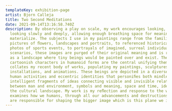 ```yaml
---
templateKey: exhibition-page
artist: Bjorn Calleja
title: Two Second Meditations
date: 2021-09-14T13:16:58.740Z
description: By observing a play on scale, my work encourages looking, and then
  looking slowly and deeply, allowing enough breathing space for meaning to
  materialize. The subjects I use in my paintings range from the familiar
  pictures of ﬂowers, landscapes and portraits, to referenced historical images,
  photos of sports events, to portrayals of imagined, surreal individuals and
  scenarios, these images are purged of their original meaning and is reframed
  as a landscape where tiny beings would be painted over and exist. These minute
  cartoonish characters in humanoid forms are the central unifying theme that
  collates my recent body of works, populating my paintings, sculptures,
  installations, and animations. These beings are depicted in a diverse range of
  human activities and eccentric identities that personiﬁes both mindless and
  intelligent fragments of ideas connecting visible and invisible relationships
  between man and environment, symbols and meaning, space and time, identity and
  the cultural landscape. My work is my reﬂection and response to the world, it
  examines how we humans, through all our advancements and destructions caused,
  are responsible for shaping the bigger image which is this plane we inhabit.
---
```

